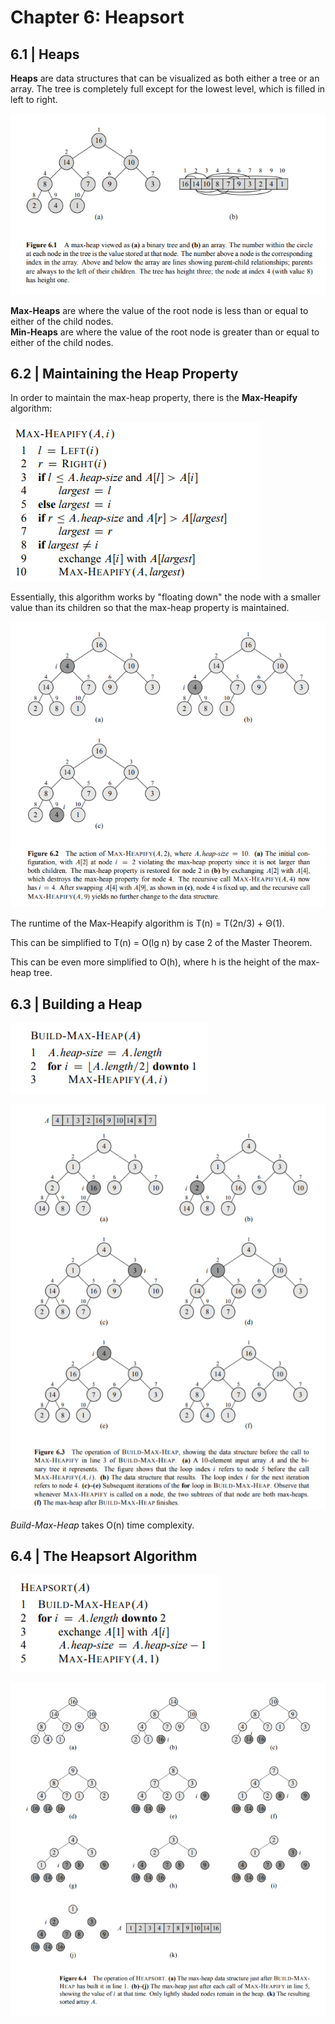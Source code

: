 # Chapter 6: Heapsort
## 6.1 | Heaps

**Heaps** are data structures that can be visualized as both either a tree or an array. The tree is completely full except for the lowest
level, which is filled in left to right.

![](https://github.com/stinsan/CS-4413-Algorithm-Analysis/blob/master/Screenshots/algo-9.png)

**Max-Heaps** are where the value of the root node is less than or equal to either of the child nodes. <br/>
**Min-Heaps** are where the value of the root node is greater than or equal to either of the child nodes.

## 6.2 | Maintaining the Heap Property

In order to maintain the max-heap property, there is the **Max-Heapify** algorithm:

![](https://github.com/stinsan/CS-4413-Algorithm-Analysis/blob/master/Screenshots/algo-10.png)

Essentially, this algorithm works by "floating down" the node with a smaller value than its children so that the max-heap property is
maintained.

![](https://github.com/stinsan/CS-4413-Algorithm-Analysis/blob/master/Screenshots/algo-11.png)

The runtime of the Max-Heapify algorithm is T(n) = T(2n/3) + Θ(1).

This can be simplified to T(n) = O(lg n) by case 2 of the Master Theorem.

This can be even more simplified to O(h), where h is the height of the max-heap tree.

## 6.3 | Building a Heap

![](https://github.com/stinsan/CS-4413-Algorithm-Analysis/blob/master/Screenshots/algo-12.png)

![](https://github.com/stinsan/CS-4413-Algorithm-Analysis/blob/master/Screenshots/algo-13.png)

*Build-Max-Heap* takes O(n) time complexity.

## 6.4 | The Heapsort Algorithm

![](https://github.com/stinsan/CS-4413-Algorithm-Analysis/blob/master/Screenshots/algo-14.png)

![](https://github.com/stinsan/CS-4413-Algorithm-Analysis/blob/master/Screenshots/algo-15.png)

